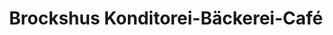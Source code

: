 ---
title: "Brockshus Konditorei-Bäckerei-Café"
url: /doetlingen/brockshus-konditorei-baeckerei-cafe/
shop: Bäckerei
---